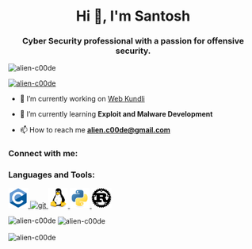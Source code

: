 <h1 align="center">Hi 👋, I'm Santosh</h1>
<h3 align="center">Cyber Security professional with a passion for offensive security.</h3>

<p align="left"> <img src="https://komarev.com/ghpvc/?username=alien-c00de&label=Profile%20views&color=0e75b6&style=flat" alt="alien-c00de" /> </p>

<p align="left"> <a href="https://github.com/ryo-ma/github-profile-trophy"><img src="https://github-profile-trophy.vercel.app/?username=alien-c00de" alt="alien-c00de" /></a> </p>

- 🔭 I’m currently working on [Web Kundli](https://github.com/Alien-C00de/Web-Kundli)

- 🌱 I’m currently learning **Exploit and Malware Development**

- 📫 How to reach me **alien.c00de@gmail.com**

<h3 align="left">Connect with me:</h3>
<p align="left">
</p>

<h3 align="left">Languages and Tools:</h3>
<p align="left"> <a href="https://www.cprogramming.com/" target="_blank" rel="noreferrer"> <img src="https://raw.githubusercontent.com/devicons/devicon/master/icons/c/c-original.svg" alt="c" width="40" height="40"/> </a> <a href="https://git-scm.com/" target="_blank" rel="noreferrer"> <img src="https://www.vectorlogo.zone/logos/git-scm/git-scm-icon.svg" alt="git" width="40" height="40"/> </a> <a href="https://www.linux.org/" target="_blank" rel="noreferrer"> <img src="https://raw.githubusercontent.com/devicons/devicon/master/icons/linux/linux-original.svg" alt="linux" width="40" height="40"/> </a> <a href="https://www.python.org" target="_blank" rel="noreferrer"> <img src="https://raw.githubusercontent.com/devicons/devicon/master/icons/python/python-original.svg" alt="python" width="40" height="40"/> </a> <a href="https://www.rust-lang.org" target="_blank" rel="noreferrer"> <img src="https://raw.githubusercontent.com/devicons/devicon/master/icons/rust/rust-plain.svg" alt="rust" width="40" height="40"/> </a> </p>

<p><img align="left" src="https://github-readme-stats.vercel.app/api/top-langs?username=alien-c00de&show_icons=true&locale=en&layout=compact" alt="alien-c00de" /></p>

<p>&nbsp;<img align="center" src="https://github-readme-stats.vercel.app/api?username=alien-c00de&show_icons=true&locale=en" alt="alien-c00de" /></p>

<p><img align="center" src="https://github-readme-streak-stats.herokuapp.com/?user=alien-c00de&" alt="alien-c00de" /></p>


